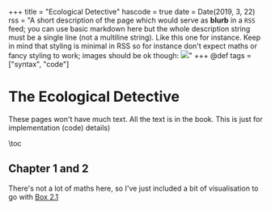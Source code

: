 +++
title = "Ecological Detective"
hascode = true
date = Date(2019, 3, 22)
rss = "A short description of the page which would serve as **blurb** in a `RSS` feed; you can use basic markdown here but the whole description string must be a single line (not a multiline string). Like this one for instance. Keep in mind that styling is minimal in RSS so for instance don't expect maths or fancy styling to work; images should be ok though: ![](https://upload.wikimedia.org/wikipedia/en/3/32/Rick_and_Morty_opening_credits.jpeg)"
+++
@def tags = ["syntax", "code"]

# The Ecological Detective

These pages won't have much text. All the text is in the book. This is just for implementation (code) details)

\toc

## Chapter 1 and 2

There's not a lot of maths here, so I've just included a bit of visualisation to go with [Box 2.1](index/ecodetect/box_2_1/)
